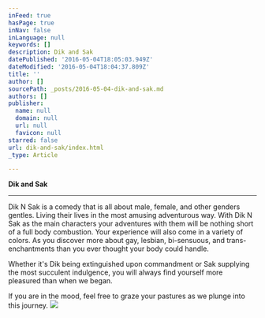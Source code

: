 ```yaml
---
inFeed: true
hasPage: true
inNav: false
inLanguage: null
keywords: []
description: Dik and Sak
datePublished: '2016-05-04T18:05:03.949Z'
dateModified: '2016-05-04T18:04:37.809Z'
title: ''
author: []
sourcePath: _posts/2016-05-04-dik-and-sak.md
authors: []
publisher:
  name: null
  domain: null
  url: null
  favicon: null
starred: false
url: dik-and-sak/index.html
_type: Article

---
```

**Dik and Sak**

****

Dik N Sak is a comedy that is all about male, female, and other genders gentles. Living their lives in the most amusing adventurous way. With Dik N Sak as the main characters your adventures with them will be nothing short of a full body combustion. Your experience will also come in a variety of colors. As you discover more about gay, lesbian, bi-sensuous, and trans-enchantments than you ever thought your body could handle.

Whether it's Dik being extinguished upon commandment or Sak supplying the most succulent indulgence, you will always find yourself more pleasured than when we began.

If you are in the mood, feel free to graze your pastures as we plunge into this journey.
![](https://the-grid-user-content.s3-us-west-2.amazonaws.com/d85174f0-39b3-4903-8fa6-982d2cb3c3a8.png)